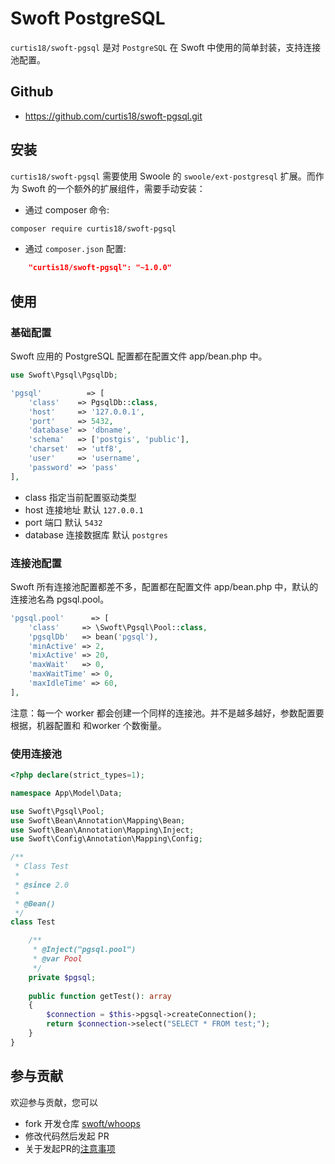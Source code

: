 # Swoft PostgreSQL

`curtis18/swoft-pgsql` 是对 `PostgreSQL` 在 Swoft 中使用的简单封装，支持连接池配置。

## Github

- https://github.com/curtis18/swoft-pgsql.git

## 安装

`curtis18/swoft-pgsql` 需要使用 Swoole 的 `swoole/ext-postgresql` 扩展。而作为 Swoft 的一个额外的扩展组件，需要手动安装：

- 通过 composer 命令:

```bash
composer require curtis18/swoft-pgsql
```

- 通过 `composer.json` 配置:

```json
    "curtis18/swoft-pgsql": "~1.0.0"
```

## 使用

### 基础配置

Swoft 应用的 PostgreSQL 配置都在配置文件 app/bean.php 中。

```php
use Swoft\Pgsql\PgsqlDb;

'pgsql'          => [
	'class'    => PgsqlDb::class,
	'host'     => '127.0.0.1',
	'port'     => 5432,
	'database' => 'dbname',
	'schema'   => ['postgis', 'public'],
	'charset'  => 'utf8',
	'user'     => 'username',
	'password' => 'pass'
],
```

- class 指定当前配置驱动类型
- host 连接地址 默认 `127.0.0.1`
- port 端口 默认 `5432`
- database 连接数据库 默认 `postgres`


### 连接池配置

Swoft 所有连接池配置都差不多，配置都在配置文件 app/bean.php 中，默认的连接池名為 pgsql.pool。

```php
'pgsql.pool'      => [
	'class'     => \Swoft\Pgsql\Pool::class,
	'pgsqlDb'   => bean('pgsql'),
	'minActive' => 2,
	'mixActive' => 20,
	'maxWait'   => 0,
	'maxWaitTime' => 0,
	'maxIdleTime' => 60,
],
```

<p class="tip">
    注意：每一个 worker 都会创建一个同样的连接池。并不是越多越好，参数配置要根据，机器配置和 和worker 个数衡量。
</p>


### 使用连接池


```php
<?php declare(strict_types=1);

namespace App\Model\Data;

use Swoft\Pgsql\Pool;
use Swoft\Bean\Annotation\Mapping\Bean;
use Swoft\Bean\Annotation\Mapping\Inject;
use Swoft\Config\Annotation\Mapping\Config;

/**
 * Class Test
 *
 * @since 2.0
 * 
 * @Bean()
 */
class Test

    /**
     * @Inject("pgsql.pool")
     * @var Pool
     */
    private $pgsql;
	
    public function getTest(): array
    {
        $connection = $this->pgsql->createConnection();
        return $connection->select("SELECT * FROM test;");
    }
}
```

## 参与贡献

欢迎参与贡献，您可以

- fork 开发仓库 [swoft/whoops](https://github.com/curtis18/swoft-pgsql)
- 修改代码然后发起 PR
- 关于发起PR的[注意事项](https://github.com/swoft-cloud/swoft/issues/829)
